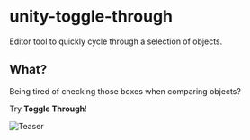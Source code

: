 # unity-toggle-through

Editor tool to quickly cycle through a selection of objects. 

## What?

Being tired of checking those boxes when comparing objects? 

Try **Toggle Through**!

![Teaser](Docs/teaser.gif)

